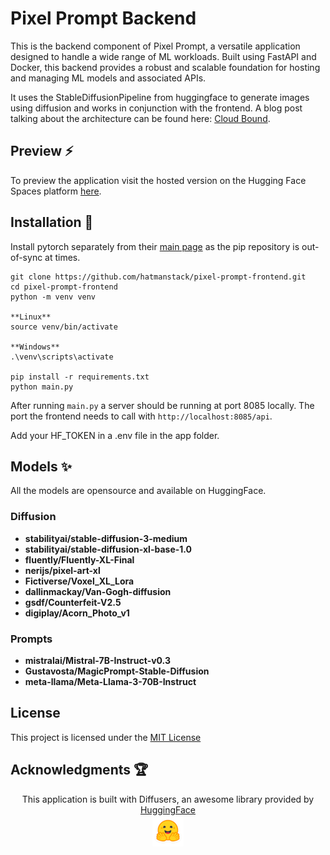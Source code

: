 # Pixel Prompt Backend

This is the backend component of Pixel Prompt, a versatile application designed to handle a wide range of ML workloads. Built using FastAPI and Docker, this backend provides a robust and scalable foundation for hosting and managing ML models and associated APIs.

It uses the StableDiffusionPipeline from huggingface to generate images using diffusion and works in conjunction with the frontend. 
A blog post talking about the architecture can be found here: [Cloud Bound](https://medium.com/@HatmanStack/cloud-bound-react-native-and-fastapi-ml-684a658f967a).  

## Preview :zap:

To preview the application visit the hosted version on the Hugging Face Spaces platform [here](https://hatman-pixel-prompt.hf.space).

## Installation :hammer:

Install pytorch separately from their [main page](https://pytorch.org/) as the pip repository is out-of-sync at times.

```shell
git clone https://github.com/hatmanstack/pixel-prompt-frontend.git
cd pixel-prompt-frontend
python -m venv venv

**Linux**
source venv/bin/activate

**Windows**
.\venv\scripts\activate

pip install -r requirements.txt
python main.py
```

After running `main.py` a server should be running at port 8085 locally.  The port the frontend needs to call with `http://localhost:8085/api`. 

Add your HF_TOKEN in a .env file in the app folder.

## Models :sparkles:

All the models are opensource and available on HuggingFace.

### Diffusion

- **stabilityai/stable-diffusion-3-medium**
- **stabilityai/stable-diffusion-xl-base-1.0**
- **fluently/Fluently-XL-Final**
- **nerijs/pixel-art-xl**
- **Fictiverse/Voxel_XL_Lora**
- **dallinmackay/Van-Gogh-diffusion**
- **gsdf/Counterfeit-V2.5**
- **digiplay/Acorn_Photo_v1**

### Prompts

- **mistralai/Mistral-7B-Instruct-v0.3**
- **Gustavosta/MagicPrompt-Stable-Diffusion**
- **meta-llama/Meta-Llama-3-70B-Instruct**

## License

This project is licensed under the [MIT License](LICENSE)

## Acknowledgments :trophy:

<p align="center">This application is built with Diffusers, an awesome library provided by <a href="https://huggingface.co">HuggingFace</a> </br><img src="https://github.com/HatmanStack/pixel-prompt-backend/blob/main/logo.png" alt="Image 4"></p>